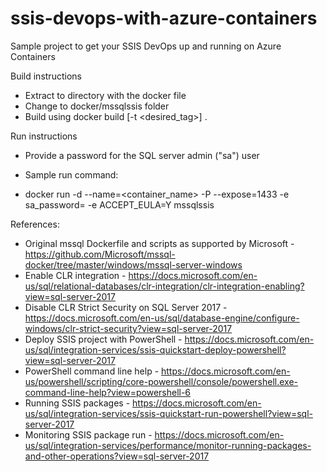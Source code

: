 # ssis-devops-with-azure-containers
Sample project to get your SSIS DevOps up and running on Azure Containers

Build instructions

* Extract to directory with the docker file
* Change to docker/mssqlssis folder
* Build using
    docker build [-t <desired_tag>] . 
	
Run instructions
* Provide a password for the SQL server admin ("sa") user

* Sample run command:
* docker run -d --name=<container_name> -P --expose=1433 -e sa_password=<password> -e ACCEPT_EULA=Y mssqlssis


References:
* Original mssql Dockerfile and scripts as supported by Microsoft - https://github.com/Microsoft/mssql-docker/tree/master/windows/mssql-server-windows
* Enable CLR integration - https://docs.microsoft.com/en-us/sql/relational-databases/clr-integration/clr-integration-enabling?view=sql-server-2017
* Disable CLR Strict Security on SQL Server 2017 - https://docs.microsoft.com/en-us/sql/database-engine/configure-windows/clr-strict-security?view=sql-server-2017
* Deploy SSIS project with PowerShell - https://docs.microsoft.com/en-us/sql/integration-services/ssis-quickstart-deploy-powershell?view=sql-server-2017
* PowerShell command line help - https://docs.microsoft.com/en-us/powershell/scripting/core-powershell/console/powershell.exe-command-line-help?view=powershell-6
* Running SSIS packages - https://docs.microsoft.com/en-us/sql/integration-services/ssis-quickstart-run-powershell?view=sql-server-2017
* Monitoring SSIS package run - https://docs.microsoft.com/en-us/sql/integration-services/performance/monitor-running-packages-and-other-operations?view=sql-server-2017

